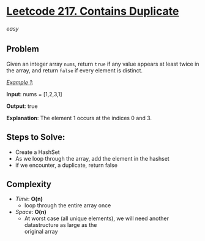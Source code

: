 # [Leetcode 217. Contains Duplicate][Link]

###### easy

## Problem
Given an integer array `nums`, return `true` if any value appears at least twice in the array, 
and return `false` if every element is distinct.


<ins>_Example 1_</ins>:

**Input**: nums = [1,2,3,1]

**Output**: true

**Explanation**:
The element 1 occurs at the indices 0 and 3.

## Steps to Solve:
- Create a HashSet
- As we loop through the array, add the element in the hashset
- if we encounter, a duplicate, return false

## Complexity

- *Time*: __O(n)__
  - loop through the entire array once
- *Space*: __O(n)__
  - At worst case (all unique elements), we will need another datastructure as large as the\
    original array


    







[Link]: https://leetcode.com/problems/contains-duplicate/description/
